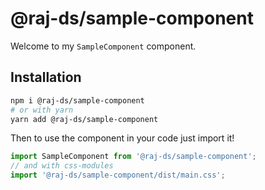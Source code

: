 # @raj-ds/sample-component

Welcome to my `SampleComponent` component.

## Installation

```sh
npm i @raj-ds/sample-component
# or with yarn
yarn add @raj-ds/sample-component
```

Then to use the component in your code just import it!

```js
import SampleComponent from '@raj-ds/sample-component';
// and with css-modules
import '@raj-ds/sample-component/dist/main.css';
```
